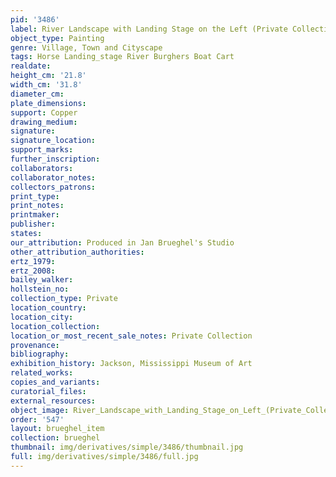 ```yaml
---
pid: '3486'
label: River Landscape with Landing Stage on the Left (Private Collection)
object_type: Painting
genre: Village, Town and Cityscape
tags: Horse Landing_stage River Burghers Boat Cart
realdate: 
height_cm: '21.8'
width_cm: '31.8'
diameter_cm: 
plate_dimensions: 
support: Copper
drawing_medium: 
signature: 
signature_location: 
support_marks: 
further_inscription: 
collaborators: 
collaborator_notes: 
collectors_patrons: 
print_type: 
print_notes: 
printmaker: 
publisher: 
states: 
our_attribution: Produced in Jan Brueghel's Studio
other_attribution_authorities: 
ertz_1979: 
ertz_2008: 
bailey_walker: 
hollstein_no: 
collection_type: Private
location_country: 
location_city: 
location_collection: 
location_or_most_recent_sale_notes: Private Collection
provenance: 
bibliography: 
exhibition_history: Jackson, Mississippi Museum of Art
related_works: 
copies_and_variants: 
curatorial_files: 
external_resources: 
object_image: River_Landscape_with_Landing_Stage_on_Left_(Private_Collection).jpg
order: '547'
layout: brueghel_item
collection: brueghel
thumbnail: img/derivatives/simple/3486/thumbnail.jpg
full: img/derivatives/simple/3486/full.jpg
---
```

